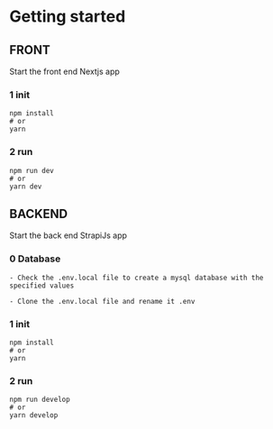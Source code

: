 #  Getting started

## FRONT 

Start the front end Nextjs app

### 1 init

```
npm install
# or
yarn

```

### 2 run

```
npm run dev
# or
yarn dev

```

## BACKEND 

Start the back end StrapiJs app

### 0 Database

```
- Check the .env.local file to create a mysql database with the specified values

- Clone the .env.local file and rename it .env

```

### 1 init

```
npm install
# or
yarn

```

### 2 run

```
npm run develop
# or
yarn develop

```